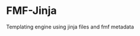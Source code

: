 # FMF-Jinja

<!-- SPHINX-START -->

Templating engine using jinja files and fmf metadata

<!-- SPHINX-END -->
